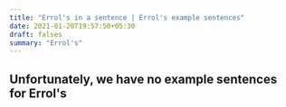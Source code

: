 ```yaml
---
title: "Errol's in a sentence | Errol's example sentences"
date: 2021-01-20T19:57:50+05:30
draft: falses
summary: "Errol's"
---
```

## Unfortunately, we have no example sentences for Errol's                 

